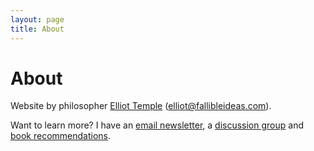 ```yaml
---
layout: page
title: About
---
```


# About

Website by philosopher [Elliot Temple](https://elliottemple.com) ([elliot@fallibleideas.com](mailto:elliot@fallibleideas.com)).

Want to learn more? I have an [email newsletter](https://fallibleideas.com/newsletter), a [discussion group](https://fallibleideas.com/discussion-info) and [book recommendations](https://fallibleideas.com/books).